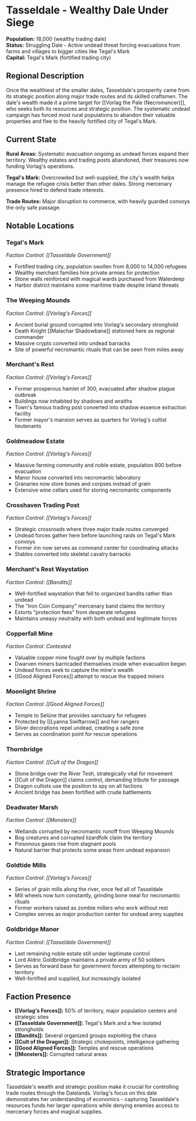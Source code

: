 # Tasseldale - Wealthy Dale Under Siege

**Population:** 18,000 (wealthy trading dale)  
**Status:** Struggling Dale - Active undead threat forcing evacuations from farms and villages to bigger cities like Tegal's Mark  
**Capital:** Tegal's Mark (fortified trading city)

## Regional Description

Once the wealthiest of the smaller dales, Tasseldale's prosperity came from its strategic position along major trade routes and its skilled craftsmen. The dale's wealth made it a prime target for [[Vorlag the Pale (Necromancer)]], who seeks both its resources and strategic position. The systematic undead campaign has forced most rural populations to abandon their valuable properties and flee to the heavily fortified city of Tegal's Mark.

## Current State

**Rural Areas:** Systematic evacuation ongoing as undead forces expand their territory. Wealthy estates and trading posts abandoned, their treasures now funding Vorlag's operations.

**Tegal's Mark:** Overcrowded but well-supplied, the city's wealth helps manage the refugee crisis better than other dales. Strong mercenary presence hired to defend trade interests.

**Trade Routes:** Major disruption to commerce, with heavily guarded convoys the only safe passage.

## Notable Locations

### **Tegal's Mark**
*Faction Control: [[Tasseldale Government]]*
- Fortified trading city, population swollen from 8,000 to 14,000 refugees
- Wealthy merchant families hire private armies for protection
- Stone walls reinforced with magical wards purchased from Waterdeep
- Harbor district maintains some maritime trade despite inland threats

### **The Weeping Mounds**
*Faction Control: [[Vorlag's Forces]]*
- Ancient burial ground corrupted into Vorlag's secondary stronghold
- Death Knight [[Malachar Shadowbane]] stationed here as regional commander
- Massive crypts converted into undead barracks
- Site of powerful necromantic rituals that can be seen from miles away

### **Merchant's Rest**
*Faction Control: [[Vorlag's Forces]]*
- Former prosperous hamlet of 300, evacuated after shadow plague outbreak
- Buildings now inhabited by shadows and wraiths
- Town's famous trading post converted into shadow essence extraction facility
- Former mayor's mansion serves as quarters for Vorlag's cultist lieutenants

### **Goldmeadow Estate**
*Faction Control: [[Vorlag's Forces]]*
- Massive farming community and noble estate, population 800 before evacuation
- Manor house converted into necromantic laboratory
- Granaries now store bones and corpses instead of grain
- Extensive wine cellars used for storing necromantic components

### **Crosshaven Trading Post**
*Faction Control: [[Vorlag's Forces]]*
- Strategic crossroads where three major trade routes converged
- Undead forces gather here before launching raids on Tegal's Mark convoys
- Former inn now serves as command center for coordinating attacks
- Stables converted into skeletal cavalry barracks

### **Merchant's Rest Waystation**
*Faction Control: [[Bandits]]*
- Well-fortified waystation that fell to organized bandits rather than undead
- The "Iron Coin Company" mercenary band claims the territory
- Extorts "protection fees" from desperate refugees
- Maintains uneasy neutrality with both undead and legitimate forces

### **Copperfall Mine**
*Faction Control: Contested*
- Valuable copper mine fought over by multiple factions
- Dwarven miners barricaded themselves inside when evacuation began
- Undead forces seek to capture the mine's wealth
- [[Good Aligned Forces]] attempt to rescue the trapped miners

### **Moonlight Shrine**
*Faction Control: [[Good Aligned Forces]]*
- Temple to Selûne that provides sanctuary for refugees
- Protected by [[Lyanna Swiftarrow]] and her rangers
- Silver decorations repel undead, creating a safe zone
- Serves as coordination point for rescue operations

### **Thornbridge**
*Faction Control: [[Cult of the Dragon]]*
- Stone bridge over the River Tesh, strategically vital for movement
- [[Cult of the Dragon]] claims control, demanding tribute for passage
- Dragon cultists use the position to spy on all factions
- Ancient bridge has been fortified with crude battlements

### **Deadwater Marsh**
*Faction Control: [[Monsters]]*
- Wetlands corrupted by necromantic runoff from Weeping Mounds
- Bog creatures and corrupted lizardfolk claim the territory
- Poisonous gases rise from stagnant pools
- Natural barrier that protects some areas from undead expansion

### **Goldtide Mills**
*Faction Control: [[Vorlag's Forces]]*
- Series of grain mills along the river, once fed all of Tasseldale
- Mill wheels now turn constantly, grinding bone meal for necromantic rituals
- Former workers raised as zombie millers who work without rest
- Complex serves as major production center for undead army supplies

### **Goldbridge Manor**
*Faction Control: [[Tasseldale Government]]*
- Last remaining noble estate still under legitimate control
- Lord Aldric Goldbridge maintains a private army of 50 soldiers
- Serves as forward base for government forces attempting to reclaim territory
- Well-fortified and supplied, but increasingly isolated

## Faction Presence

- **[[Vorlag's Forces]]:** 50% of territory, major population centers and strategic sites
- **[[Tasseldale Government]]:** Tegal's Mark and a few isolated strongholds
- **[[Bandits]]:** Several organized groups exploiting the chaos
- **[[Cult of the Dragon]]:** Strategic chokepoints, intelligence gathering
- **[[Good Aligned Forces]]:** Temples and rescue operations
- **[[Monsters]]:** Corrupted natural areas

## Strategic Importance

Tasseldale's wealth and strategic position make it crucial for controlling trade routes through the Dalelands. Vorlag's focus on this dale demonstrates her understanding of economics - capturing Tasseldale's resources funds her larger operations while denying enemies access to mercenary forces and magical supplies.